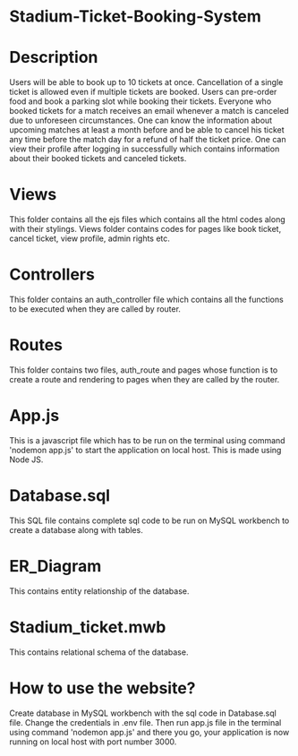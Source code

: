 # Stadium-Ticket-Booking-System

# Description
Users will be able to book up to 10 tickets at once. Cancellation of a single ticket is allowed even if multiple tickets are booked. Users can pre-order food and book a parking slot while booking their tickets. 
Everyone who booked tickets for a match receives an email whenever a match is canceled due to unforeseen circumstances. One can know the information about upcoming matches at least a month before and be able to cancel his ticket any time before the match day for a refund of half the ticket price.
One can view their profile after logging in successfully which contains information about their booked tickets and canceled tickets.

# Views
This folder contains all the ejs files which contains all the html codes along with their stylings. Views folder contains codes for pages like book ticket, cancel ticket, view profile, admin rights etc.

# Controllers
This folder contains an auth_controller file which contains all the functions to be executed when they are called by router.

# Routes
This folder contains two files, auth_route and pages whose function is to create a route and rendering to pages when they are called by the router.

# App.js
This is a javascript file which has to be run on the terminal using command 'nodemon app.js' to start the application on local host. This is made using Node JS.

# Database.sql
This SQL file contains complete sql code to be run on MySQL workbench to create a database along with tables.

# ER_Diagram
This contains entity relationship of the database.

# Stadium_ticket.mwb
This contains relational schema of the database.

# How to use the website?
Create database in MySQL workbench with the sql code in Database.sql file. Change the credentials in .env file. Then run app.js file in the terminal using command 'nodemon app.js' and there you go, your application is now running on local host with port number 3000.
